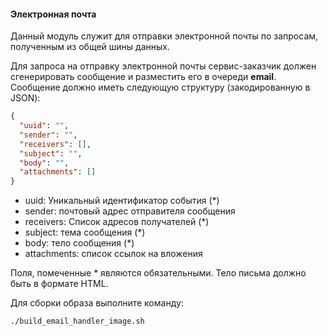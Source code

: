 #### Электронная почта

Данный модуль служит для отправки электронной почты по запросам, полученным из общей шины данных. 

Для запроса на отправку электронной почты сервис-заказчик должен сгенерировать сообщение и разместить его в очереди **email**. 
Сообщение должно иметь следующую структуру (закодированную в JSON):
```json
{
  "uuid": "",
  "sender": "",
  "receivers": [],
  "subject": "",
  "body": "",
  "attachments": []
}
```
* uuid: Уникальный идентификатор события (*)
* sender: почтовый адрес отправителя сообщения
* receivers: Список адресов получателей (*)
* subject: тема сообщения (*)
* body: тело сообщения (*)
* attachments: список ссылок на вложения 

Поля, помеченные * являются обязательными. Тело письма должно быть в формате HTML.

Для сборки образа выполните команду:
```bash
./build_email_handler_image.sh
```